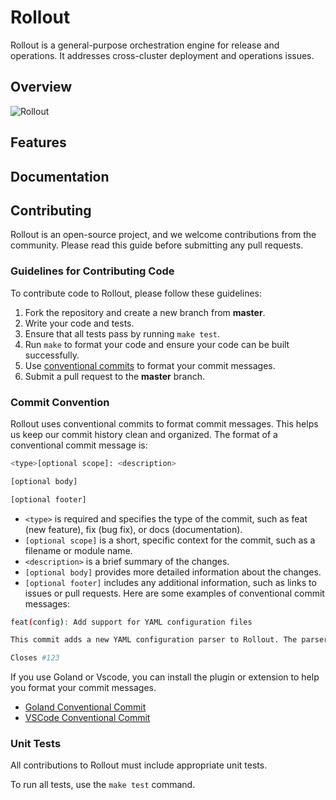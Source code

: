 # Rollout
Rollout is a general-purpose orchestration engine for release and operations. It addresses cross-cluster deployment and operations issues.

## Overview
![Rollout](docs/resources/rollout_arch.png)

## Features

## Documentation

## Contributing
Rollout is an open-source project, and we welcome contributions from the community. Please read this guide before submitting any pull requests.

### Guidelines for Contributing Code
To contribute code to Rollout, please follow these guidelines:

1. Fork the repository and create a new branch from **master**.
2. Write your code and tests.
3. Ensure that all tests pass by running `make test`.
4. Run `make` to format your code and ensure your code can be built successfully.
5. Use [conventional commits](https://www.conventionalcommits.org/en/v1.0.0/) to format your commit messages.
6. Submit a pull request to the **master** branch.

### Commit Convention
Rollout uses conventional commits to format commit messages. This helps us keep our commit history clean and organized.
The format of a conventional commit message is:
```bash
<type>[optional scope]: <description>

[optional body]

[optional footer]
```
- `<type>` is required and specifies the type of the commit, such as feat (new feature), fix (bug fix), or docs (documentation).
- `[optional scope]` is a short, specific context for the commit, such as a filename or module name.
- `<description>` is a brief summary of the changes.
- `[optional body]` provides more detailed information about the changes.
- `[optional footer]` includes any additional information, such as links to issues or pull requests.
Here are some examples of conventional commit messages:
```bash
feat(config): Add support for YAML configuration files

This commit adds a new YAML configuration parser to Rollout. The parser has been tested extensively and is now ready for use.

Closes #123
```

If you use Goland or Vscode, you can install the plugin or extension to help you format your commit messages.
- [Goland Conventional Commit](https://plugins.jetbrains.com/plugin/13389-conventional-commit)
- [VSCode Conventional Commit](https://marketplace.visualstudio.com/items?itemName=vivaxy.vscode-conventional-commits)

### Unit Tests
All contributions to Rollout must include appropriate unit tests.

To run all tests, use the `make test` command.




